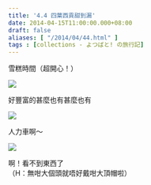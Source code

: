 ```yaml
---
title: '4.4 四葉西貢甜到漏'
date: 2014-04-15T11:00:00.000+08:00
draft: false
aliases: [ "/2014/04/44.html" ]
tags : [collections - よつばと! の旅行記]
---
```


雪糕時間（超開心！）  

![](/images/yotsuba4d.jpg)

好豐富的甚麼也有甚麼也有  

![](/images/yotsuba4d1.jpg)

人力車啊～  

![](/images/yotsuba4d2.jpg)

啊！看不到東西了  
（H：無咁大個頭就唔好戴咁大頂帽啦）
